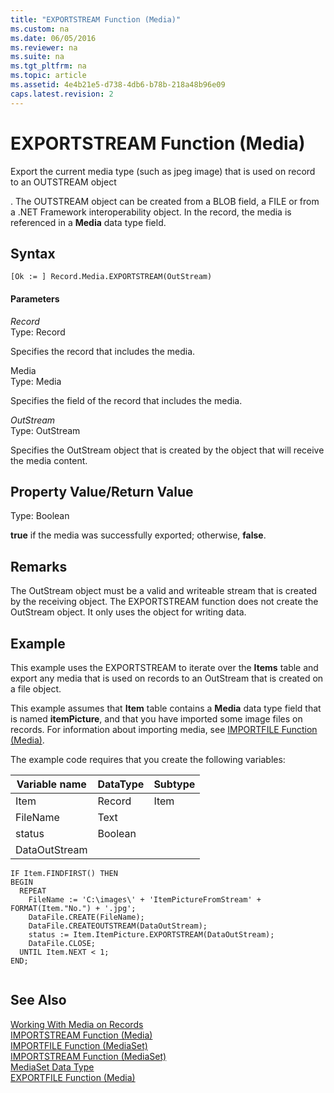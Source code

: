 ```yaml
---
title: "EXPORTSTREAM Function (Media)"
ms.custom: na
ms.date: 06/05/2016
ms.reviewer: na
ms.suite: na
ms.tgt_pltfrm: na
ms.topic: article
ms.assetid: 4e4b21e5-d738-4db6-b78b-218a48b96e09
caps.latest.revision: 2
---
```

# EXPORTSTREAM Function (Media)
Export the current media type \(such as jpeg image\) that is used on record to an OUTSTREAM object  
  
 . The OUTSTREAM object can be created from a BLOB field, a FILE or from a .NET Framework interoperability object. In the record, the media is referenced in a **Media** data type field.  
  
## Syntax  
  
```  
[Ok := ] Record.Media.EXPORTSTREAM(OutStream)  
```  
  
#### Parameters  
 *Record*  
 Type: Record  
  
 Specifies the record that includes the media.  
  
 Media  
 Type: Media  
  
 Specifies the field of the record that includes the media.  
  
 *OutStream*  
 Type: OutStream  
  
 Specifies the OutStream object that is created by the object that will receive the media content.  
  
## Property Value\/Return Value  
 Type: Boolean  
  
 **true** if the media was successfully exported; otherwise, **false**.  
  
## Remarks  
 The OutStream object must be a valid and writeable stream that is created by the receiving object. The EXPORTSTREAM function does not create the OutStream object. It only uses the object for writing data.  
  
## Example  
 This example uses the EXPORTSTREAM to iterate over the **Items** table and export any media that is used on records to an OutStream that is created on a file object.  
  
 This example assumes that **Item** table contains a **Media** data type field that is named **itemPicture**, and that you have imported some image files on records. For information about importing media, see [IMPORTFILE Function \(Media\)](../dynamics-nav/IMPORTFILE-Function--Media-.md).  
  
 The example code requires that you create the following variables:  
  
|Variable name|DataType|Subtype|  
|-------------------|--------------|-------------|  
|Item|Record|Item|  
|FileName|Text||  
|status|Boolean||  
|DataOutStream|||  
  
```  
IF Item.FINDFIRST() THEN  
BEGIN  
  REPEAT  
    FileName := 'C:\images\' + 'ItemPictureFromStream' + FORMAT(Item."No.") + '.jpg';  
    DataFile.CREATE(FileName);  
    DataFile.CREATEOUTSTREAM(DataOutStream);  
    status := Item.ItemPicture.EXPORTSTREAM(DataOutStream);  
    DataFile.CLOSE;  
  UNTIL Item.NEXT < 1;  
END;  
  
```  
  
## See Also  
 [Working With Media on Records](../dynamics-nav/Working-With-Media-on-Records.md)   
 [IMPORTSTREAM Function \(Media\)](../dynamics-nav/IMPORTSTREAM-Function--Media-.md)   
 [IMPORTFILE Function \(MediaSet\)](../dynamics-nav/IMPORTFILE-Function--MediaSet-.md)   
 [IMPORTSTREAM Function \(MediaSet\)](../dynamics-nav/IMPORTSTREAM-Function--MediaSet-.md)   
 [MediaSet Data Type](../dynamics-nav/MediaSet-Data-Type.md)   
 [EXPORTFILE Function \(Media\)](../dynamics-nav/EXPORTFILE-Function--Media-.md)